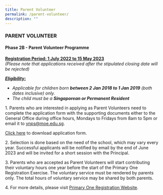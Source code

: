 ```yaml
---
title: Parent Volunteer
permalink: /parent-volunteer/
description: ""
---
```


### PARENT VOLUNTEER

#### Phase 2B - Parent Volunteer Programme

<b><u>Registration Period: 1 July 2022 to 15 May 2023</u></b><br>
*(Please note that applications received after the stipulated closing date will be rejected)*

<b><em><u>Eligibility:</u></em></b>

*   _Applicable for children born **between 2 Jan 2018 to 1 Jan 2019** (both dates inclusive) only._
*   _The child must be a **Singaporean or Permanent Resident**_

1\.  Parents who are interested in applying as Parent Volunteers need to complete the application form with the supporting documents either to the General Office during office hours, Mondays to Fridays from 8am to 5pm or email it to [ynps@moe.edu.sg](mailto:ynps@moe.edu.sg).

[Click here](/files/Application-form-for-Parent-Volunteer-updated-as-at-7jun21.pdf) to download application form.

2\.  Selection is done based on the need of the school, which may vary every year. Successful applicants will be notified by email by the end of June 2023 and will be invited for a short session with the Principal.

3\.  Parents who are accepted as Parent Volunteers will start contributing their voluntary hours one year before the start of the Primary One Registration Exercise. The voluntary service must be rendered by parents only. The total hours of voluntary service may be shared by both parents.

4\.  For more details, please visit [Primary One Registration Website](https://www.moe.gov.sg/primary/p1-registration).